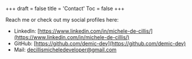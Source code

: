 +++
draft = false
title = 'Contact'
Toc = false
+++

Reach me or check out my social profiles here:

* LinkedIn: [https://www.linkedin.com/in/michele-de-cillis/](https://www.linkedin.com/in/michele-de-cillis/)
* GitHub: [https://github.com/demic-dev](https://github.com/demic-dev)
* Mail: [decillismicheledeveloper@gmail.com](mailto:decillismicheledeveloper@gmail.com)
